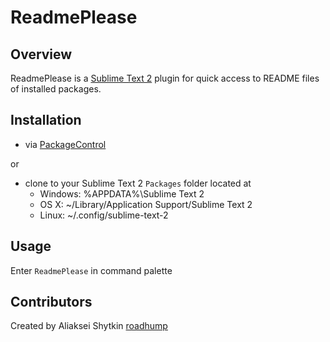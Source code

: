 ReadmePlease
===========

Overview
--------

ReadmePlease is a [Sublime Text 2](http://www.sublimetext.com/) plugin for quick access to README files of installed packages.

Installation
------------

* via [PackageControl](http://wbond.net/sublime_packages/package_control)

or

* clone to your Sublime Text 2 `Packages` folder located at
    * Windows: %APPDATA%\Sublime Text 2
    * OS X: ~/Library/Application Support/Sublime Text 2
    * Linux: ~/.config/sublime-text-2


Usage
-------

Enter `ReadmePlease` in command palette


Contributors
-----------

Created by Aliaksei Shytkin [roadhump](https://twitter.com/roadhump)
